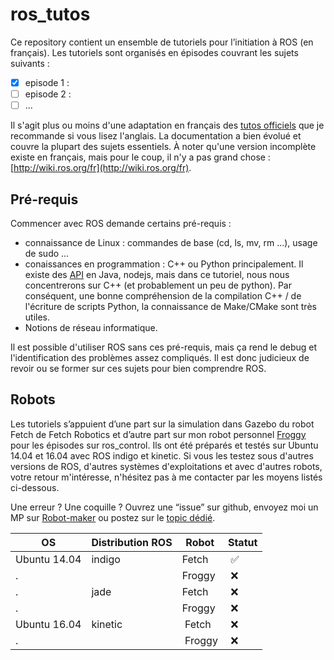 # ros_tutos

Ce repository contient un ensemble de tutoriels pour l’initiation à ROS (en français). Les tutoriels sont organisés en épisodes couvrant les sujets suivants :

* [x] episode 1 : 
* [ ] episode 2 : 
* [ ] ...

Il s'agit plus ou moins d'une adaptation en français des [tutos officiels](http://wiki.ros.org/) que je recommande si vous lisez l'anglais. La documentation a bien évolué et couvre la plupart des sujets essentiels. À noter qu'une version incomplète existe en français, mais pour le coup, il n'y a pas grand chose : [http://wiki.ros.org/fr](http://wiki.ros.org/fr).

## Pré-requis

Commencer avec ROS demande certains pré-requis :
* connaissance de Linux : commandes de base (cd, ls, mv, rm ...), usage de sudo ...
* conaissances en programmation : C++ ou Python principalement. Il existe des [API](https://fr.wikipedia.org/wiki/Interface_de_programmation) en Java, nodejs, mais dans ce tutoriel, nous nous concentrerons sur C++ (et probablement un peu de python). Par conséquent, une bonne compréhension de la compilation C++ / de l'écriture de scripts Python, la connaissance de Make/CMake sont très utiles.
* Notions de réseau informatique.

Il est possible d'utiliser ROS sans ces pré-requis, mais ça rend le debug et l'identification des problèmes assez compliqués. Il est donc judicieux de revoir ou se former sur ces sujets pour bien comprendre ROS.

## Robots
Les tutoriels s’appuient d’une part sur la simulation dans Gazebo du robot Fetch de Fetch Robotics et d’autre part sur mon robot personnel [Froggy](http://www.robot-maker.com/forum/topic/6949-froggy-la-grenouille-robotique-mutante) pour les épisodes sur ros_control. Ils ont été préparés et testés sur Ubuntu 14.04 et 16.04 avec ROS indigo et kinetic. Si vous les testez sous d'autres versions de ROS, d'autres systèmes d'exploitations et avec d'autres robots, votre retour m'intéresse, n'hésitez pas à me contacter par les moyens listés ci-dessous.

Une erreur ? Une coquille ? Ouvrez une “issue” sur github, envoyez moi un MP sur [Robot-maker](http://www.robot-maker.com/) ou postez sur le [topic dédié](http://www.robot-maker.com/forum/topic/545874-thislinkneedstobeupdated).

OS | Distribution ROS | Robot | Statut
---|------------------|-------|-------
Ubuntu 14.04 | indigo | Fetch | :white_check_mark:
 . |  | Froggy | :x:
 . | jade | Fetch | :x:
 . |  | Froggy | :x:
Ubuntu 16.04 | kinetic | Fetch | :x:
 . |  | Froggy | :x:
